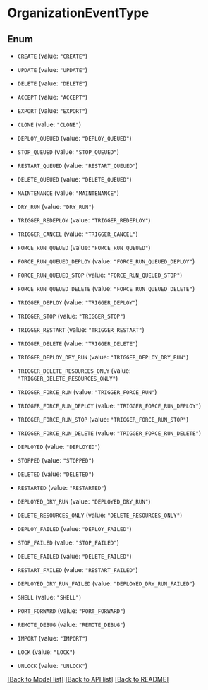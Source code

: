 # OrganizationEventType

## Enum


* `CREATE` (value: `"CREATE"`)

* `UPDATE` (value: `"UPDATE"`)

* `DELETE` (value: `"DELETE"`)

* `ACCEPT` (value: `"ACCEPT"`)

* `EXPORT` (value: `"EXPORT"`)

* `CLONE` (value: `"CLONE"`)

* `DEPLOY_QUEUED` (value: `"DEPLOY_QUEUED"`)

* `STOP_QUEUED` (value: `"STOP_QUEUED"`)

* `RESTART_QUEUED` (value: `"RESTART_QUEUED"`)

* `DELETE_QUEUED` (value: `"DELETE_QUEUED"`)

* `MAINTENANCE` (value: `"MAINTENANCE"`)

* `DRY_RUN` (value: `"DRY_RUN"`)

* `TRIGGER_REDEPLOY` (value: `"TRIGGER_REDEPLOY"`)

* `TRIGGER_CANCEL` (value: `"TRIGGER_CANCEL"`)

* `FORCE_RUN_QUEUED` (value: `"FORCE_RUN_QUEUED"`)

* `FORCE_RUN_QUEUED_DEPLOY` (value: `"FORCE_RUN_QUEUED_DEPLOY"`)

* `FORCE_RUN_QUEUED_STOP` (value: `"FORCE_RUN_QUEUED_STOP"`)

* `FORCE_RUN_QUEUED_DELETE` (value: `"FORCE_RUN_QUEUED_DELETE"`)

* `TRIGGER_DEPLOY` (value: `"TRIGGER_DEPLOY"`)

* `TRIGGER_STOP` (value: `"TRIGGER_STOP"`)

* `TRIGGER_RESTART` (value: `"TRIGGER_RESTART"`)

* `TRIGGER_DELETE` (value: `"TRIGGER_DELETE"`)

* `TRIGGER_DEPLOY_DRY_RUN` (value: `"TRIGGER_DEPLOY_DRY_RUN"`)

* `TRIGGER_DELETE_RESOURCES_ONLY` (value: `"TRIGGER_DELETE_RESOURCES_ONLY"`)

* `TRIGGER_FORCE_RUN` (value: `"TRIGGER_FORCE_RUN"`)

* `TRIGGER_FORCE_RUN_DEPLOY` (value: `"TRIGGER_FORCE_RUN_DEPLOY"`)

* `TRIGGER_FORCE_RUN_STOP` (value: `"TRIGGER_FORCE_RUN_STOP"`)

* `TRIGGER_FORCE_RUN_DELETE` (value: `"TRIGGER_FORCE_RUN_DELETE"`)

* `DEPLOYED` (value: `"DEPLOYED"`)

* `STOPPED` (value: `"STOPPED"`)

* `DELETED` (value: `"DELETED"`)

* `RESTARTED` (value: `"RESTARTED"`)

* `DEPLOYED_DRY_RUN` (value: `"DEPLOYED_DRY_RUN"`)

* `DELETE_RESOURCES_ONLY` (value: `"DELETE_RESOURCES_ONLY"`)

* `DEPLOY_FAILED` (value: `"DEPLOY_FAILED"`)

* `STOP_FAILED` (value: `"STOP_FAILED"`)

* `DELETE_FAILED` (value: `"DELETE_FAILED"`)

* `RESTART_FAILED` (value: `"RESTART_FAILED"`)

* `DEPLOYED_DRY_RUN_FAILED` (value: `"DEPLOYED_DRY_RUN_FAILED"`)

* `SHELL` (value: `"SHELL"`)

* `PORT_FORWARD` (value: `"PORT_FORWARD"`)

* `REMOTE_DEBUG` (value: `"REMOTE_DEBUG"`)

* `IMPORT` (value: `"IMPORT"`)

* `LOCK` (value: `"LOCK"`)

* `UNLOCK` (value: `"UNLOCK"`)


[[Back to Model list]](../README.md#documentation-for-models) [[Back to API list]](../README.md#documentation-for-api-endpoints) [[Back to README]](../README.md)



